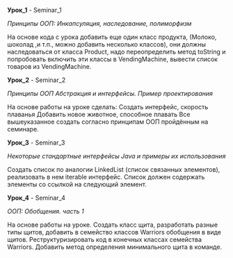 **Урок_1**  - Seminar_1

*Принципы ООП: Инкапсуляция, наследование, полиморфизм*


На основе кода с урока добавить еще один класс продукта, (Молоко, шоколад ,и т.п., можно добавить несколько классов), они должны наследоваться от класса Product, надо переопределить метод toString и попробовать включить эти классы в VendingMachine, вывести список товаров из VendingMachine.

**Урок_2** - Seminar_2

*Принципы ООП Абстракция и интерфейсы. Пример проектирования*

На основе работы на уроке сделать:
Создать интерфейс, скорость плаванья
Добавить новое животное, способное плавать
Все вышеуказанное создать согласно принципам ООП пройдённым на семинаре.

**Урок_3** - Seminar_3

*Некоторые стандартные интерфейсы Java и примеры их использования*


Создать список по аналогии LinkedList (список связанных элементов), реализовать в нем iterable интерфейс. Список должен содержать элементы со ссылкой на следующий элемент.

**Урок_4** - Seminar_4

*ООП: Обобщения. часть 1*


На основе работы на уроке. Создать класс щита, разработать разные типы щитов, добавить в семейство классов Warriors обобщения в виде щитов. Реструктуризировать код в конечных классах семейства Warriors. Добавить метод определения минимального щита в команде.